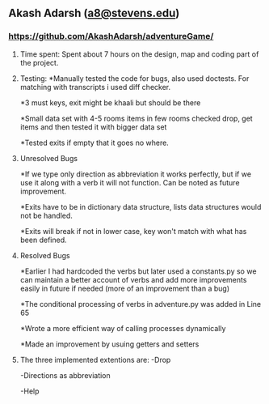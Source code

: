 ## Akash Adarsh (a8@stevens.edu)

### https://github.com/AkashAdarsh/adventureGame/

1. Time spent: Spent about 7 hours on the design, map and coding part of the project. 

2.  Testing:
    *Manually tested the code for bugs, also used doctests. For matching with transcripts i used diff checker.

    *3 must keys, exit might be khaali but should be there
    
    *Small data set with 4-5 rooms items in few rooms checked drop, get items and then tested it with bigger data set
    
    *Tested exits if empty that it goes no where.


3. Unresolved Bugs 

    *If we type only direction as abbreviation it works perfectly, but if we use it along with a verb it will not function. Can be noted as future improvement.
    
    *Exits have to be in dictionary data structure, lists data structures would not be handled.
    
    *Exits will break if not in lower case, key won't match with what has been defined.

4. Resolved Bugs

    *Earlier I had hardcoded the verbs but later used a constants.py so we can maintain a better account of verbs and add more improvements easily in future if needed (more of an improvement than a bug)
     
    *The conditional processing of verbs in adventure.py was added in Line 65
    
    *Wrote a more efficient way of calling processes dynamically
    
    *Made an improvement by usuing getters and setters
    
    
5. The three implemented extentions are:
      -Drop
      
      -Directions as abbreviation 
      
      -Help


